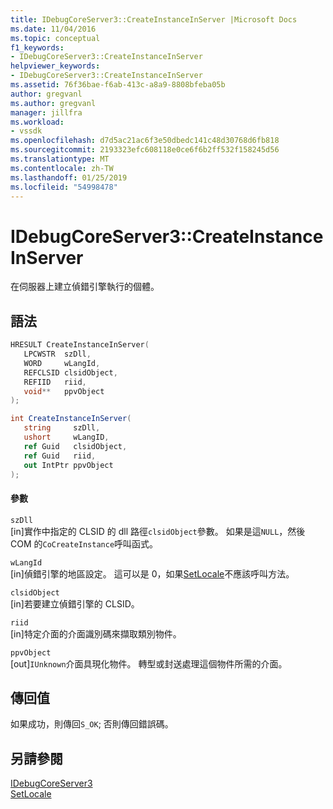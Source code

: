 ```yaml
---
title: IDebugCoreServer3::CreateInstanceInServer |Microsoft Docs
ms.date: 11/04/2016
ms.topic: conceptual
f1_keywords:
- IDebugCoreServer3::CreateInstanceInServer
helpviewer_keywords:
- IDebugCoreServer3::CreateInstanceInServer
ms.assetid: 76f36bae-f6ab-413c-a8a9-8808bfeba05b
author: gregvanl
ms.author: gregvanl
manager: jillfra
ms.workload:
- vssdk
ms.openlocfilehash: d7d5ac21ac6f3e50dbedc141c48d30768d6fb818
ms.sourcegitcommit: 2193323efc608118e0ce6f6b2ff532f158245d56
ms.translationtype: MT
ms.contentlocale: zh-TW
ms.lasthandoff: 01/25/2019
ms.locfileid: "54998478"
---
```

# <a name="idebugcoreserver3createinstanceinserver"></a>IDebugCoreServer3::CreateInstanceInServer
在伺服器上建立偵錯引擎執行的個體。  
  
## <a name="syntax"></a>語法  
  
```cpp  
HRESULT CreateInstanceInServer(  
   LPCWSTR  szDll,  
   WORD     wLangId,  
   REFCLSID clsidObject,  
   REFIID   riid,  
   void**   ppvObject  
);  
```  
  
```csharp  
int CreateInstanceInServer(  
   string     szDll,   
   ushort     wLangID,   
   ref Guid   clsidObject,   
   ref Guid   riid,   
   out IntPtr ppvObject  
);  
```  
  
#### <a name="parameters"></a>參數  
 `szDll`  
 [in]實作中指定的 CLSID 的 dll 路徑`clsidObject`參數。 如果是這`NULL`，然後 COM 的`CoCreateInstance`呼叫函式。  
  
 `wLangId`  
 [in]偵錯引擎的地區設定。 這可以是 0，如果[SetLocale](../../../extensibility/debugger/reference/idebugengine2-setlocale.md)不應該呼叫方法。  
  
 `clsidObject`  
 [in]若要建立偵錯引擎的 CLSID。  
  
 `riid`  
 [in]特定介面的介面識別碼來擷取類別物件。  
  
 `ppvObject`  
 [out]`IUnknown`介面具現化物件。 轉型或封送處理這個物件所需的介面。  
  
## <a name="return-value"></a>傳回值  
 如果成功，則傳回`S_OK`; 否則傳回錯誤碼。  
  
## <a name="see-also"></a>另請參閱  
 [IDebugCoreServer3](../../../extensibility/debugger/reference/idebugcoreserver3.md)   
 [SetLocale](../../../extensibility/debugger/reference/idebugengine2-setlocale.md)